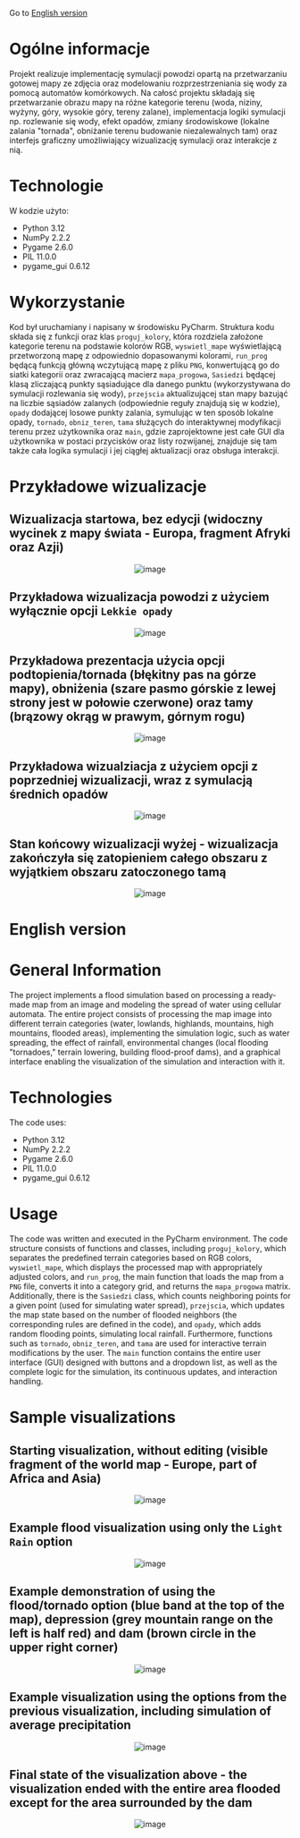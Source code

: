Go to [English version](#english-version)
# Ogólne informacje
Projekt realizuje implementację symulacji powodzi opartą na przetwarzaniu gotowej mapy ze zdjęcia oraz modelowaniu 
rozprzestrzeniania się wody za pomocą automatów komórkowych. Na całosć projektu składają się przetwarzanie obrazu 
mapy na różne kategorie terenu (woda, niziny, wyżyny, góry, wysokie góry, tereny zalane), implementacja logiki 
symulacji np. rozlewanie się wody, efekt opadów, zmiany środowiskowe (lokalne zalania "tornada", obniżanie terenu 
budowanie niezalewalnych tam) oraz interfejs graficzny umożliwiający wizualizację symulacji oraz interakcje z nią.

# Technologie
W kodzie użyto:
* Python 3.12
* NumPy 2.2.2
* Pygame 2.6.0
* PIL 11.0.0
* pygame_gui 0.6.12
	
# Wykorzystanie
Kod był uruchamiany i napisany w środowisku PyCharm. Struktura kodu składa się 
z funkcji oraz klas `proguj_kolory`, która rozdziela założone kategorie terenu na podstawie kolorów RGB, `wyswietl_mape` 
wyświetlającą przetworzoną mapę z odpowiednio dopasowanymi kolorami, `run_prog` będącą funkcją główną wczytującą 
mapę z pliku `PNG`, konwertującą go do siatki kategorii oraz zwracającą macierz `mapa_progowa`, `Sasiedzi` będącej 
klasą zliczającą punkty sąsiadujące dla danego punktu (wykorzystywana do symulacji rozlewania się wody), `przejscia` 
aktualizującej stan mapy bazująć na liczbie sąsiadów zalanych (odpowiednie reguły znajdują się w kodzie), `opady` 
dodającej losowe punkty zalania, symulując w ten sposób lokalne opady, `tornado`, `obniz_teren`, `tama` służących 
do interaktywnej modyfikacji terenu przez użytkownika oraz `main`, gdzie zaprojektowne jest całe GUI dla 
użytkownika w postaci przycisków oraz listy rozwijanej, znajduje się tam także cała logika symulacji i jej ciągłej 
aktualizacji oraz obsługa interakcji.

# Przykładowe wizualizacje
## Wizualizacja startowa, bez edycji (widoczny wycinek z mapy świata - Europa, fragment Afryki oraz Azji)
<div align="center">

![image](https://github.com/user-attachments/assets/c51a9ac7-8731-4f13-b775-b31734522da2)
</div>

## Przykładowa wizualizacja powodzi z użyciem wyłącznie opcji `Lekkie opady`
<div align="center">
	
![image](https://github.com/user-attachments/assets/049eda56-4224-4518-9c55-af12752b7857)
</div>

## Przykładowa prezentacja użycia opcji podtopienia/tornada (błękitny pas na górze mapy), obniżenia (szare pasmo górskie z lewej strony jest w połowie czerwone) oraz tamy (brązowy okrąg w prawym, górnym rogu)
<div align="center">
	
![image](https://github.com/user-attachments/assets/d75acb3e-0ed0-4bbf-9b01-525c0e41ea7f)
</div>

## Przykładowa wizualziacja z użyciem opcji z poprzedniej wizualizacji, wraz z symulacją średnich opadów
<div align="center">
	
![image](https://github.com/user-attachments/assets/472fb73c-4b95-40b2-8ebb-9e2e1293166c)
</div>

## Stan końcowy wizualizacji wyżej - wizualizacja zakończyła się zatopieniem całego obszaru z wyjątkiem obszaru zatoczonego tamą
<div align="center">
	
![image](https://github.com/user-attachments/assets/0dba8ab9-d375-4dad-af3d-46b95a5b7784)
</div>

# English version

# General Information 
The project implements a flood simulation based on processing a ready-made map from an image and modeling the 
spread of water using cellular automata. The entire project consists of processing the map image into different 
terrain categories (water, lowlands, highlands, mountains, high mountains, flooded areas), implementing the 
simulation logic, such as water spreading, the effect of rainfall, environmental changes (local flooding 
"tornadoes," terrain lowering, building flood-proof dams), and a graphical interface enabling the visualization of 
the simulation and interaction with it.

# Technologies  
The code uses:  
* Python 3.12
* NumPy 2.2.2
* Pygame 2.6.0
* PIL 11.0.0
* pygame_gui 0.6.12

# Usage 
The code was written and executed in the PyCharm environment. The code structure consists of functions and 
classes, including `proguj_kolory`, which separates the predefined terrain categories based on RGB colors, 
`wyswietl_mape`, which displays the processed map with appropriately adjusted colors, and `run_prog`, the main 
function that loads the map from a `PNG` file, converts it into a category grid, and returns the `mapa_progowa` 
matrix. Additionally, there is the `Sasiedzi` class, which counts neighboring points for a given point (used for 
simulating water spread), `przejscia`, which updates the map state based on the number of flooded neighbors (the 
corresponding rules are defined in the code), and `opady`, which adds random flooding points, simulating local 
rainfall. Furthermore, functions such as `tornado`, `obniz_teren`, and `tama` are used for interactive terrain 
modifications by the user. The `main` function contains the entire user interface (GUI) designed with buttons and 
a dropdown list, as well as the complete logic for the simulation, its continuous updates, and interaction handling.

# Sample visualizations
## Starting visualization, without editing (visible fragment of the world map - Europe, part of Africa and Asia)
<div align="center">

![image](https://github.com/user-attachments/assets/c51a9ac7-8731-4f13-b775-b31734522da2)
</div>

## Example flood visualization using only the `Light Rain` option
<div align="center">
	
![image](https://github.com/user-attachments/assets/049eda56-4224-4518-9c55-af12752b7857)
</div>

## Example demonstration of using the flood/tornado option (blue band at the top of the map), depression (grey mountain range on the left is half red) and dam (brown circle in the upper right corner)
<div align="center">
	
![image](https://github.com/user-attachments/assets/d75acb3e-0ed0-4bbf-9b01-525c0e41ea7f)
</div>

## Example visualization using the options from the previous visualization, including simulation of average precipitation
<div align="center">
	
![image](https://github.com/user-attachments/assets/472fb73c-4b95-40b2-8ebb-9e2e1293166c)
</div>

## Final state of the visualization above - the visualization ended with the entire area flooded except for the area surrounded by the dam
<div align="center">
	
![image](https://github.com/user-attachments/assets/0dba8ab9-d375-4dad-af3d-46b95a5b7784)
</div>
